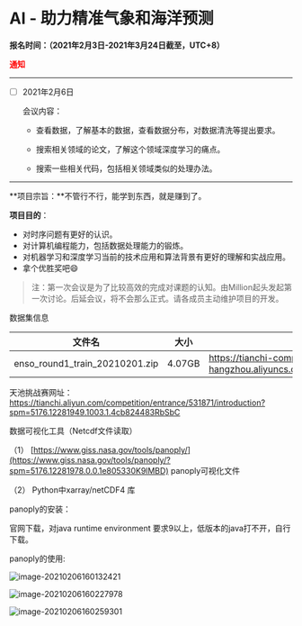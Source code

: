 # AI - 助力精准气象和海洋预测
**报名时间：（2021年2月3日-2021年3月24日截至，UTC+8）**

<font color="red">**通知**</font>

---------

- [ ] 2021年2月6日

  会议内容：

  - 查看数据，了解基本的数据，查看数据分布，对数据清洗等提出要求。

  - 搜索相关领域的论文，了解这个领域深度学习的痛点。

  - 搜索一些相关代码，包括相关领域类似的处理办法。

------

**项目宗旨：**不管行不行，能学到东西，就是赚到了。

**项目目的**：

- 对时序问题有更好的认识。
- 对计算机编程能力，包括数据处理能力的锻炼。
- 对机器学习和深度学习当前的技术应用和算法背景有更好的理解和实战应用。
- 拿个优胜奖吧:smile:



> 注：第一次会议是为了比较高效的完成对课题的认知。由Million起头发起第一次讨论。后延会议，将不会那么正式。请各成员主动维护项目的开发。




数据集信息

| 文件名                         | 大小   | 链接                                                         | MD5                              |
| ------------------------------ | ------ | ------------------------------------------------------------ | -------------------------------- |
| enso_round1_train_20210201.zip | 4.07GB | https://tianchi-competition.oss-cn-hangzhou.aliyuncs.com/531871/enso_round1_train_20210201.zip | 14a1481b2e8b596650650cbf78e8bb08 |

天池挑战赛网址：https://tianchi.aliyun.com/competition/entrance/531871/introduction?spm=5176.12281949.1003.1.4cb824483RbSbC



数据可视化工具（Netcdf文件读取）

（1） [https://www.giss.nasa.gov/tools/panoply/](https://www.giss.nasa.gov/tools/panoply/?spm=5176.12281978.0.0.1e805330K9lMBD) panoply可视化文件

（2） Python中xarray/netCDF4 库



panoply的安装：

官网下载，对java runtime environment 要求9以上，低版本的java打不开，自行下载。

panoply的使用:

![image-20210206160132421](F:\天池比赛\AI-Earth\Readme_pics\image-20210206160132421.png)

![image-20210206160227978](F:\天池比赛\AI-Earth\Readme_pics\image-20210206160227978.png)

![image-20210206160259301](F:\天池比赛\AI-Earth\Readme_pics\image-20210206160259301.png)
